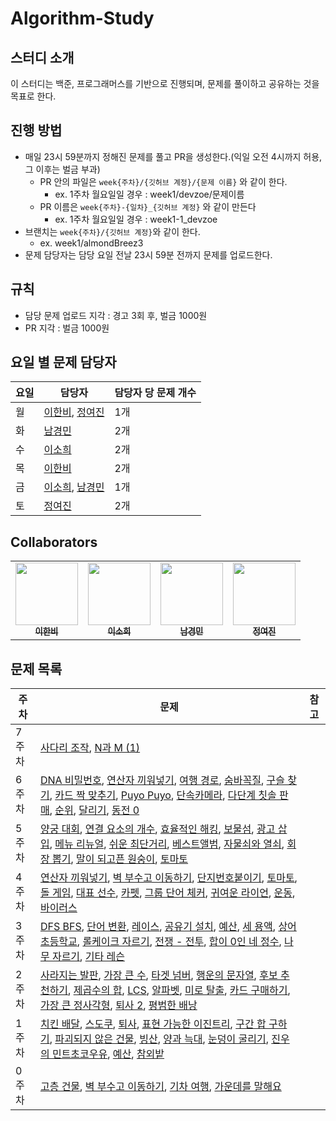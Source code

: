 # Algorithm-Study

## 스터디 소개
이 스터디는 백준, 프로그래머스를 기반으로 진행되며, 문제를 풀이하고 공유하는 것을 목표로 한다.

## 진행 방법

- 매일 23시 59분까지 정해진 문제를 풀고 PR을 생성한다.(익일 오전 4시까지 허용, 그 이후는 벌금 부과)
    - PR 안의 파일은 `week{주차}/{깃허브 계정}/{문제 이름}` 와 같이 한다.
        - ex. 1주차 월요일일 경우 : week1/devzoe/문제이름
    - PR 이름은 `week{주차}-{일차}_{깃허브 계정}` 와 같이 만든다
        - ex. 1주차 월요일일 경우 : week1-1_devzoe
- 브랜치는 `week{주차}/{깃허브 계정}`와 같이 한다.
  - ex. week1/almondBreez3
- 문제 담당자는 담당 요일 전날 23시 59분 전까지 문제를 업로드한다.

## 규칙
- 담당 문제 업로드 지각 : 경고 3회 후, 벌금 1000원
- PR 지각 : 벌금 1000원

## 요일 별 문제 담당자

| 요일 | 담당자 | 담당자 당 문제 개수 |
|------|------|-----|
| 월 | [이한비](https://github.com/AlmondBreez3), [정여진](https://github.com/yeojin0523) | 1개 |
| 화 | [남경민](https://github.com/devzoe) | 2개 |
| 수 | [이소희](https://github.com/olsohee) | 2개 |
| 목 | [이한비](https://github.com/AlmondBreez3) | 2개 |
| 금 | [이소희](https://github.com/olsohee), [남경민](https://github.com/devzoe)| 1개 |
| 토 | [정여진](https://github.com/yeojin0523) | 2개 |

## Collaborators
<table>
  <tbody>
    <tr>
      <td align="center"><a href="https://github.com/AlmondBreez3"><img src="https://github.com/AlmondBreez3.png" width="100px;" alt=""/><br /><sub><b>이한비</b></sub></a><br /></td>
      <td align="center"><a href="https://github.com/olsohee"><img src="https://github.com/olsohee.png" width="100px;" alt=""/><br /><sub><b>이소희</b></sub></a><br /></td>
      <td align="center"><a href="https://github.com/devzoe"><img src="https://github.com/devzoe.png" width="100px;" alt=""/><br /><sub><b>남경민</b></sub></a><br /></td>
      <td align="center"><a href="https://github.com/yeojin0523"><img src="https://github.com/yeojin0523.png" width="100px;" alt=""/><br /><sub><b>정여진</b></sub></a><br /></td>
    </tr>
  </tbody>
</table>

## 문제 목록
| 주차 | 문제 | 참고 |
|--------|---------|------|
|  7주차  | [사다리 조작](https://www.acmicpc.net/problem/15684), [N과 M (1)](https://www.acmicpc.net/problem/15649) | |
|  6주차  | [DNA 비밀번호](https://acmicpc.net/problem/12891), [연산자 끼워넣기](https://www.acmicpc.net/problem/14888), [여행 경로](https://school.programmers.co.kr/learn/courses/30/lessons/43164), [숨바꼭질](https://www.acmicpc.net/problem/1697), [구슬 찾기](https://www.acmicpc.net/problem/2617), [카드 짝 맞추기](https://school.programmers.co.kr/learn/courses/30/lessons/72415), [Puyo Puyo](https://www.acmicpc.net/problem/11559), [단속카메라](https://school.programmers.co.kr/learn/courses/30/lessons/42884), [다단계 칫솔 판매](https://school.programmers.co.kr/learn/courses/30/lessons/77486), [순위](https://school.programmers.co.kr/learn/courses/30/lessons/49191), [달리기](https://www.acmicpc.net/problem/16930), [동전 0](https://www.acmicpc.net/problem/11047) | |
|  5주차  | [양궁 대회](https://school.programmers.co.kr/learn/courses/30/lessons/92342), [연결 요소의 개수](https://www.acmicpc.net/problem/11724), [효율적인 해킹](https://www.acmicpc.net/problem/1325), [보물섬](https://www.acmicpc.net/problem/2589), [광고 삽입](https://school.programmers.co.kr/learn/courses/30/lessons/72414), [메뉴 리뉴얼](https://school.programmers.co.kr/learn/courses/30/lessons/72411), [쉬운 최단거리](https://www.acmicpc.net/problem/14940), [베스트앨범](https://school.programmers.co.kr/learn/courses/30/lessons/42579), [자물쇠와 열쇠](https://school.programmers.co.kr/learn/courses/30/lessons/60059), [회장 뽑기](https://www.acmicpc.net/problem/2660), [말이 되고픈 원숭이](https://www.acmicpc.net/problem/1600), [토마토](https://www.acmicpc.net/problem/7576) | |
|  4주차  | [연산자 끼워넣기](https://www.acmicpc.net/problem/1260), [벽 부수고 이동하기](https://www.acmicpc.net/problem/2206), [단지번호붙이기](https://www.acmicpc.net/problem/2667), [토마토](https://www.acmicpc.net/problem/7569), [돌 게임](https://www.acmicpc.net/problem/9655), [대표 선수](https://www.acmicpc.net/problem/2461), [카펫](https://school.programmers.co.kr/learn/courses/30/lessons/42842), [그룹 단어 체커](https://www.acmicpc.net/problem/1316), [귀여운 라이언](https://www.acmicpc.net/problem/15565), [운동](https://www.acmicpc.net/problem/1956), [바이러스](https://www.acmicpc.net/problem/2606) | |
|  3주차  | [DFS BFS](https://www.acmicpc.net/problem/1260), [단어 변환](https://school.programmers.co.kr/learn/courses/30/lessons/43163), [레이스](https://www.acmicpc.net/problem/1508), [공유기 설치](https://www.acmicpc.net/problem/2110), [예산](https://www.acmicpc.net/problem/2512), [세 용액](https://www.acmicpc.net/problem/2473), [상어 초등학교](https://www.acmicpc.net/problem/21608), [롤케이크 자르기](https://school.programmers.co.kr/learn/courses/30/lessons/132265), [전쟁 - 전투](https://www.acmicpc.net/problem/1303), [합이 0인 네 정수](https://www.acmicpc.net/problem/7453), [나무 자르기](https://www.acmicpc.net/problem/2805), [기타 레슨](https://www.acmicpc.net/problem/2343) | |
|  2주차  | [사라지는 발판](https://school.programmers.co.kr/learn/courses/30/lessons/92345), [가장 큰 수](https://school.programmers.co.kr/learn/courses/30/lessons/42746), [타겟 넘버](https://school.programmers.co.kr/learn/courses/30/lessons/43165), [행운의 문자열](https://www.acmicpc.net/problem/1342), [후보 추천하기](https://www.acmicpc.net/problem/1713), [제곱수의 합](https://www.acmicpc.net/problem/1699), [LCS](https://www.acmicpc.net/problem/9251), [알파벳](https://www.acmicpc.net/problem/1987), [미로 탈출](https://school.programmers.co.kr/learn/courses/30/lessons/159993), [카드 구매하기](https://www.acmicpc.net/problem/11052), [가장 큰 정사각형](https://www.acmicpc.net/problem/1915), [퇴사 2](https://www.acmicpc.net/problem/15486), [평범한 배낭](https://www.acmicpc.net/problem/12865) | |
|  1주차  | [치킨 배달](https://www.acmicpc.net/problem/15686), [스도쿠](https://www.acmicpc.net/problem/2580), [퇴사](https://www.acmicpc.net/problem/14501), [표현 가능한 이진트리](https://school.programmers.co.kr/learn/courses/30/lessons/150367), [구간 합 구하기](https://www.acmicpc.net/problem/11660), [파괴되지 않은 건물](https://school.programmers.co.kr/learn/courses/30/lessons/92344), [빙산](https://www.acmicpc.net/problem/2573), [양과 늑대](https://school.programmers.co.kr/learn/courses/30/lessons/92343), [눈덩이 굴리기](https://www.acmicpc.net/problem/21735), [진우의 민트초코우유](https://www.acmicpc.net/problem/20208), [예산](https://www.acmicpc.net/problem/2512), [참외밭](https://www.acmicpc.net/problem/2477) | |
|  0주차  | [고층 건물](https://www.acmicpc.net/problem/1027), [벽 부수고 이동하기](https://www.acmicpc.net/problem/2206), [기차 여행](https://www.acmicpc.net/problem/10713), [가운데를 말해요](https://www.acmicpc.net/problem/1655) | |
